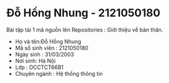 # Đỗ Hồng Nhung - 2121050180
Bài tập tải 1 mã nguồn lên Repositories : Giới thiệu về bản thân.
- Họ và tên:Đỗ Hồng Nhung
- Mã số sinh viên : 2121050180
- Ngày sinh : 31/03/2003
- Nơi sinh: Hà Nội
- Lớp : DCCTCT66B1
- Chuyên ngành : Hệ thống thông tin
